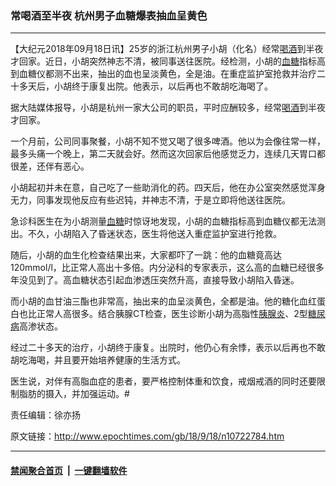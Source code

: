### 常喝酒至半夜 杭州男子血糖爆表抽血呈黄色
------------------------

<p>【大纪元2018年09月18日讯】25岁的浙江杭州男子小胡（化名）经常<a href="http://www.epochtimes.com/gb/tag/%E5%96%9D%E9%85%92.html">喝酒</a>到半夜才回家。近日，小胡突然神志不清，被同事送往医院。经检测，小胡的<a href="http://www.epochtimes.com/gb/tag/%E8%A1%80%E7%B3%96.html">血糖</a>指标高到血糖仪都测不出来，抽出的血也呈淡黄色，全是油。在重症监护室抢救并治疗二十多天后，小胡终于康复出院。他表示，以后再也不敢胡吃海喝了。</p>
<p>据大陆媒体报导，小胡是杭州一家大公司的职员，平时应酬较多，经常<a href="http://www.epochtimes.com/gb/tag/%E5%96%9D%E9%85%92.html">喝酒</a>到半夜才回家。</p>
<p>一个月前，公司同事聚餐，小胡不知不觉又喝了很多啤酒。他以为会像往常一样，最多头痛一个晚上，第二天就会好。然而这次回家后他感觉乏力，连续几天胃口都很差，还伴有恶心。</p>
<p>小胡起初并未在意，自己吃了一些助消化的药。四天后，他在办公室突然感觉浑身无力，同事发现他反应有些迟钝，并神志不清，于是立即将他送往医院。</p>
<p>急诊科医生在为小胡测量<a href="http://www.epochtimes.com/gb/tag/%E8%A1%80%E7%B3%96.html">血糖</a>时惊讶地发现，小胡的血糖指标高到血糖仪都无法测出。不久，小胡陷入了昏迷状态，医生将他送入重症监护室进行抢救。</p>
<p>随后，小胡的血生化检查结果出来，大家都吓了一跳：他的血糖竟高达120mmol/l，比正常人高出十多倍。内分泌科的专家表示，这么高的血糖已经很多年没见到了。高血糖状态引起血渗透压突然升高，直接导致小胡陷入昏迷。</p>
<p>而小胡的血甘油三酯也非常高，抽出来的血呈淡黄色，全都是油。他的糖化血红蛋白也比正常人高很多。结合胰腺CT检查，医生诊断小胡为高脂性<a href="http://www.epochtimes.com/gb/tag/%E8%83%B0%E8%85%BA%E7%82%8E.html">胰腺炎</a>、2型<a href="http://www.epochtimes.com/gb/tag/%E7%B3%96%E5%B0%BF%E7%97%85.html">糖尿病</a>高渗状态。</p>
<p>经过二十多天的治疗，小胡终于康复。出院时，他仍心有余悸，表示以后再也不敢胡吃海喝，并且要开始培养健康的生活方式。</p>
<p>医生说，对伴有高脂血症的患者，要严格控制体重和饮食，戒烟戒酒的同时还要限制脂肪的摄入，并加强运动。#</p>
<p>责任编辑：徐亦扬</p>

原文链接：http://www.epochtimes.com/gb/18/9/18/n10722784.htm


------------------------
#### [禁闻聚合首页](https://github.com/gfw-breaker/banned-news/blob/master/README.md) &nbsp;|&nbsp;  [一键翻墙软件](https://github.com/gfw-breaker/nogfw/blob/master/README.md)